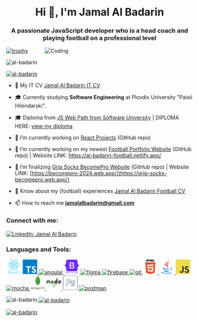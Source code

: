 <h1 align="center">Hi 👋, I'm Jamal Al Badarin</h1>
<h3 align="center">A passionate JavaScript developer who is a head coach and playing football on a professional level</h3>
<img align="right" alt="Coding" width="400" src="https://i.pinimg.com/originals/81/17/8b/81178b47a8598f0c81c4799f2cdd4057.gif">

[![trophy](https://github-profile-trophy.vercel.app/?username=albadarin)](https://github.com/ryo-ma/github-profile-trophy)

<p align="left"> <img src="https://komarev.com/ghpvc/?username=al-badarin&label=Profile%20views&color=0e75b6&style=flat" alt="al-badarin" /> </p>

<p align="left"> <a href="https://github.com/ryo-ma/github-profile-trophy"><img src="https://github-profile-trophy.vercel.app/?username=al-badarin" alt="al-badarin" /></a> </p>

- 📄 My IT CV [Jamal Al Badarin IT CV](https://drive.google.com/file/d/1srvL7TQPP6P-a4bY4OTfNaV4k1uOmQcL/view?usp=drive_link)

- 🎓 Currently studying <strong>Software Engineering</strong> at Plovdiv University "Paisii Hilendarski".
 
- 🎓 Diploma from <a href="https://softuni.bg/" target="_blank">JS Web Path from Software University</a> | DIPLOMA HERE: <a href="https://softuni.bg/certificates/details/225839/5ab33139" target="_blank">view my diploma</a>

- 🔭 I’m currently working on [React Projects](https://github.com/al-badarin/UDEMY-React-Course-2025) (GitHub repo)

- 🔭 I’m currently working on my newest [Football Portfolio Website](https://github.com/al-badarin/Football-Website-Portfolio) (GitHub repo) | Website LINK: https://al-badarin-football.netlify.app/

- 🔭 I’m finalizing [Grip Socks BecomePro Website](https://github.com/al-badarin/Grip-Socks-BecomePro-Website) (GitHub repo) | Website LINK: [https://becomepro-2024.web.app/](https://grip-socks-becomepro.web.app/)

- 📄 Know about my (football) experiences [Jamal Al Badarin Football CV](https://drive.google.com/file/d/18Czlxp2lBeWjYQXFtzd19ctr27qDZ3dP/view?usp=drive_link)

- 📫 How to reach me **jamalalbadarin@gmail.com**

<h3 align="left">Connect with me:</h3>
<p align="left">
<a href="https://www.linkedin.com/in/jamal-al-badarin/" target="blank"><img align="center" src="https://raw.githubusercontent.com/rahuldkjain/github-profile-readme-generator/master/src/images/icons/Social/linked-in-alt.svg" alt="LinkedIn: Jamal Al Badarin" height="30" width="40" /></a>
<!-- <a href="https://www.facebook.com/jamal.al.badarin" target="blank"><img align="center" src="https://raw.githubusercontent.com/rahuldkjain/github-profile-readme-generator/master/src/images/icons/Social/facebook.svg" alt="Facebook: Jamal Al Badarin" height="30" width="40" /></a>
<a href="https://instagram.com/al.badarin22" target="blank"><img align="center" src="https://raw.githubusercontent.com/rahuldkjain/github-profile-readme-generator/master/src/images/icons/Social/instagram.svg" alt="Instagram: al.badarin22" height="30" width="40" /></a>
<a href="https://www.youtube.com/@al.badarin22" target="blank"><img align="center" src="https://raw.githubusercontent.com/rahuldkjain/github-profile-readme-generator/master/src/images/icons/Social/youtube.svg" alt="YouTube: Jamal Al Badarin" height="30" width="40" /></a> -->
</p>

<h3 align="left">Languages and Tools:</h3>
<p align="left"> 
  <img src="https://raw.githubusercontent.com/devicons/devicon/master/icons/react/react-original-wordmark.svg" alt="react" width="40" height="40"/> </a> <a href="https://www.typescriptlang.org/" target="_blank" rel="noreferrer"> <img src="https://raw.githubusercontent.com/devicons/devicon/master/icons/typescript/typescript-original.svg" alt="typescript" width="40" height="40"/> </a><a href="https://angular.io" target="_blank" rel="noreferrer"> <img src="https://angular.io/assets/images/logos/angular/angular.svg" alt="angular" width="40" height="40"/> </a> <a href="https://getbootstrap.com" target="_blank" rel="noreferrer"> <img src="https://raw.githubusercontent.com/devicons/devicon/master/icons/bootstrap/bootstrap-plain-wordmark.svg" alt="bootstrap" width="40" height="40"/> </a> <a href="https://www.figma.com/" target="_blank" rel="noreferrer"> <img src="https://www.vectorlogo.zone/logos/figma/figma-icon.svg" alt="figma" width="40" height="40"/> </a> <a href="https://firebase.google.com/" target="_blank" rel="noreferrer"> <img src="https://www.vectorlogo.zone/logos/firebase/firebase-icon.svg" alt="firebase" width="40" height="40"/> </a> <a href="https://git-scm.com/" target="_blank" rel="noreferrer"> <img src="https://www.vectorlogo.zone/logos/git-scm/git-scm-icon.svg" alt="git" width="40" height="40"/> </a> <a href="https://www.w3.org/html/" target="_blank" rel="noreferrer"> <img src="https://raw.githubusercontent.com/devicons/devicon/master/icons/html5/html5-original-wordmark.svg" alt="html5" width="40" height="40"/> </a> <a href="https://www.java.com" target="_blank" rel="noreferrer"> <img src="https://raw.githubusercontent.com/devicons/devicon/master/icons/java/java-original.svg" alt="java" width="40" height="40"/> </a> <a href="https://developer.mozilla.org/en-US/docs/Web/JavaScript" target="_blank" rel="noreferrer"> <img src="https://raw.githubusercontent.com/devicons/devicon/master/icons/javascript/javascript-original.svg" alt="javascript" width="40" height="40"/> </a> <a href="https://mochajs.org" target="_blank" rel="noreferrer"> <img src="https://www.vectorlogo.zone/logos/mochajs/mochajs-icon.svg" alt="mocha" width="40" height="40"/> </a> <a href="https://www.mongodb.com/" target="_blank" rel="noreferrer"> <img src="https://raw.githubusercontent.com/devicons/devicon/master/icons/mongodb/mongodb-original-wordmark.svg" alt="mongodb" width="40" height="40"/> </a> <a href="https://nodejs.org" target="_blank" rel="noreferrer"> <img src="https://raw.githubusercontent.com/devicons/devicon/master/icons/nodejs/nodejs-original-wordmark.svg" alt="nodejs" width="40" height="40"/> </a> <a href="https://www.photoshop.com/en" target="_blank" rel="noreferrer"> <img src="https://raw.githubusercontent.com/devicons/devicon/master/icons/photoshop/photoshop-line.svg" alt="photoshop" width="40" height="40"/> </a> <a href="https://postman.com" target="_blank" rel="noreferrer"> <img src="https://www.vectorlogo.zone/logos/getpostman/getpostman-icon.svg" alt="postman" width="40" height="40"/> </a> <a href="https://reactjs.org/" target="_blank" rel="noreferrer"> </p>

<p><img align="left" src="https://github-readme-stats.vercel.app/api/top-langs?username=al-badarin&show_icons=true&locale=en&layout=compact" alt="al-badarin" /></p>

<p>&nbsp;<img align="center" src="https://github-readme-stats.vercel.app/api?username=al-badarin&show_icons=true&locale=en" alt="al-badarin" /></p>

<p><img align="center" src="https://github-readme-streak-stats.herokuapp.com/?user=al-badarin&" alt="al-badarin" /></p>
